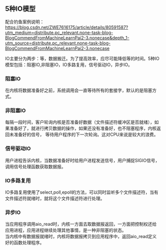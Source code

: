 ## 5种IO模型

配合钓鱼案例说明：https://blog.csdn.net/ZWE7616175/article/details/80591587?utm_medium=distribute.pc_relevant.none-task-blog-BlogCommendFromMachineLearnPai2-3.nonecase&depth_1-utm_source=distribute.pc_relevant.none-task-blog-BlogCommendFromMachineLearnPai2-3.nonecase

IO主要分为两步：等，数据搬迁。为了提高效率，应尽可能降低等的时间。5种IO模型包括：阻塞IO,非阻塞IO，IO多路复用，信号驱动IO，异步IO。

### 阻塞IO

在内核将数据准备好之前，系统调用会一直等待所有的套接字，默认的是阻塞方式。

### 非阻塞IO

每隔一段时间，客户轮询内核是否准备好数据（文件描述符缓冲区是否就绪），如果准备好了，就进行拷贝数据的操作，如果还没有准备好，也不阻塞程序，内核返回未准备好的信号，
等待用户程序的下一次轮询。这对CPU来说是较大的浪费。

### 信号驱动IO

用户进程告诉内核，当数据准备好时给用户进程发送信号，用户捕捉SIGIO信号，调用信号处理函数获取数据报。

### IO多路复用

IO多路复用使用了select,poll,epoll的方法，可以同时监听多个文件描述符，当有文件描述符就绪时，就将这个文件描述符进行处理。

### 异步IO

当应用程序调用aio_read时，内核一方面去取数据报返回，一方面把控制权还给应用进程，应用进程继续处理其他事情，是一种非阻塞的状态。\
当内核中有数据报就绪时，内核将数据报拷贝到应用程序中，返回aio_read定义好的函数处理程序。

